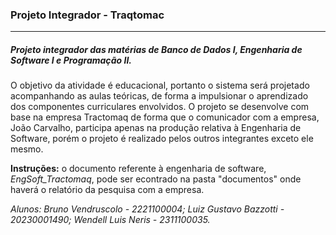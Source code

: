 ### Projeto Integrador - Traqtomac
---

##### Projeto integrador das matérias de Banco de Dados I, Engenharia de Software I e Programação II. 
O objetivo da atividade é educacional, portanto o sistema será projetado acompanhando as aulas teóricas, de forma a impulsionar o aprendizado dos componentes curriculares envolvidos. O projeto se desenvolve com base na empresa Tractomaq de forma que o comunicador com a empresa, João Carvalho, participa apenas na produção relativa à Engenharia de Software, porém o projeto é realizado pelos outros integrantes exceto ele mesmo.  

**Instruções:** o documento referente à engenharia de software, *EngSoft_Tractomaq*, pode ser econtrado na pasta "documentos" onde haverá o relatório da pesquisa com a empresa.

*Alunos: Bruno Vendruscolo - 2221100004; Luiz Gustavo Bazzotti - 20230001490; Wendell Luis Neris - 2311100035.*